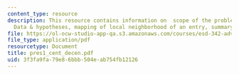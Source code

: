 ```yaml
---
content_type: resource
description: This resource contains information on  scope of the problem, expected
  Data & hypotheses, mapping of local neighborhood of an entry, summary & next steps.
file: https://ol-ocw-studio-app-qa.s3.amazonaws.com/courses/esd-342-advanced-system-architecture-spring-2006/3f3fa9fa79e86bbb504eab754fb12126_pres1_cent_decen.pdf
file_type: application/pdf
resourcetype: Document
title: pres1_cent_decen.pdf
uid: 3f3fa9fa-79e8-6bbb-504e-ab754fb12126
---
```

